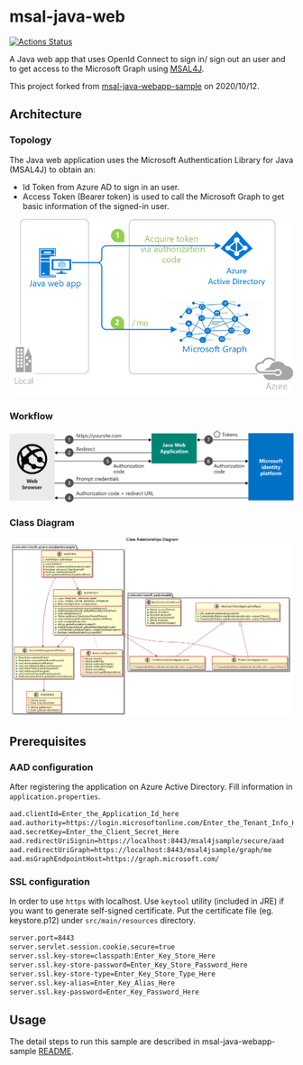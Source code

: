# msal-java-web

[![Actions Status](https://github.com/PandaRory/msal-java-web/workflows/build-with-maven/badge.svg)](https://github.com/PandaRory/msal-java-web/actions)

A Java web app that uses OpenId Connect to sign in/ sign out an user and to get access to the Microsoft Graph using [MSAL4J](https://github.com/AzureAD/microsoft-authentication-library-for-java).

This project forked from [msal-java-webapp-sample](https://github.com/Azure-Samples/ms-identity-java-webapp/tree/master/msal-java-webapp-sample) on 2020/10/12. 

## Architecture

### Topology
The Java web application uses the Microsoft Authentication Library for Java (MSAL4J) to obtain an:

- Id Token from Azure AD to sign in an user.
- Access Token (Bearer token) is used to call the Microsoft Graph to get basic information of the signed-in user.

![Topology](./ReadmeFiles/Java-WebApp-Diagram.png)

### Workflow

![Workflow](./ReadmeFiles/workflow.svg)

### Class Diagram

![Class](./ReadmeFiles/class-diagram.png)

## Prerequisites

### AAD configuration
After registering the application on Azure Active Directory. Fill information in `application.properties`.
```
aad.clientId=Enter_the_Application_Id_here
aad.authority=https://login.microsoftonline.com/Enter_the_Tenant_Info_Here/
aad.secretKey=Enter_the_Client_Secret_Here
aad.redirectUriSignin=https://localhost:8443/msal4jsample/secure/aad
aad.redirectUriGraph=https://localhost:8443/msal4jsample/graph/me
aad.msGraphEndpointHost=https://graph.microsoft.com/
```

### SSL configuration

In order to use `https` with localhost. Use `keytool` utility (included in JRE) if you want to generate self-signed certificate. Put the certificate file (eg. keystore.p12) under `src/main/resources` directory.

```
server.port=8443
server.servlet.session.cookie.secure=true
server.ssl.key-store=classpath:Enter_Key_Store_Here
server.ssl.key-store-password=Enter_Key_Store_Password_Here
server.ssl.key-store-type=Enter_Key_Store_Type_Here
server.ssl.key-alias=Enter_Key_Alias_Here
server.ssl.key-password=Enter_Key_Password_Here
```

## Usage

The detail steps to run this sample are described in msal-java-webapp-sample [README](https://github.com/Azure-Samples/ms-identity-java-webapp/blob/master/msal-java-webapp-sample/README.md).

